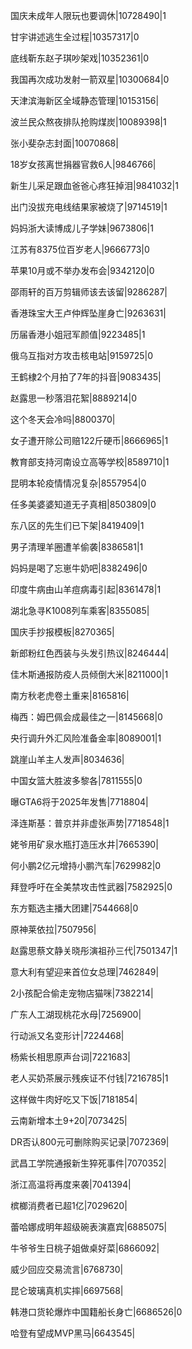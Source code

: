 国庆未成年人限玩也要调休|10728490|1

甘宇讲述逃生全过程|10357317|0

底线靳东赵子琪吵架戏|10352361|0

我国再次成功发射一箭双星|10300684|0

天津滨海新区全域静态管理|10153156|

波兰民众熬夜排队抢购煤炭|10089398|1

张小斐杂志封面|10070868|

18岁女孩离世捐器官救6人|9846766|

新生儿采足跟血爸爸心疼狂掉泪|9841032|1

出门没拔充电线结果家被烧了|9714519|1

妈妈浙大读博成儿子学妹|9673806|1

江苏有8375位百岁老人|9666773|0

苹果10月或不举办发布会|9342120|0

邵雨轩的百万剪辑师该去该留|9286287|

香港珠宝大王卢仲辉坠崖身亡|9263631|

历届香港小姐冠军颜值|9223485|1

俄乌互指对方攻击核电站|9159725|0

王鹤棣2个月拍了7年的抖音|9083435|

赵露思一秒落泪花絮|8889214|0

这个冬天会冷吗|8800370|

女子遭开除公司赔122斤硬币|8666965|1

教育部支持河南设立高等学校|8589710|1

昆明本轮疫情情况复杂|8557954|0

任多美婆婆知道无子真相|8503809|0

东八区的先生们已下架|8419409|1

男子清理羊圈遭羊偷袭|8386581|1

妈妈是喝了忘崽牛奶吧|8382496|0

印度牛病由山羊痘病毒引起|8361478|1

湖北急寻K1008列车乘客|8355085|

国庆手抄报模板|8270365|

新郎粉红色西装与头发引热议|8246444|

佳木斯通报防疫人员倾倒大米|8211000|1

南方秋老虎卷土重来|8165816|

梅西：姆巴佩会成最佳之一|8145668|0

央行调升外汇风险准备金率|8089001|1

跳崖山羊主人发声|8034636|

中国女篮大胜波多黎各|7811555|0

曝GTA6将于2025年发售|7718804|

泽连斯基：普京并非虚张声势|7718548|1

姥爷用矿泉水瓶打造压水井|7665390|

何小鹏2亿元增持小鹏汽车|7629982|0

拜登呼吁在全美禁攻击性武器|7582925|0

东方甄选主播大团建|7544668|0

原神莱依拉|7507956|

赵露思蔡文静关晓彤演祖孙三代|7501347|1

意大利有望迎来首位女总理|7462849|

2小孩配合偷走宠物店猫咪|7382214|

广东人工湖现桃花水母|7256900|

行动派又名变形计|7224468|

杨紫长相思原声台词|7221683|

老人买奶茶展示残疾证不付钱|7216785|1

这样做牛肉好吃又下饭|7181854|

云南新增本土9+20|7073425|

DR否认800元可删除购买记录|7072369|

武昌工学院通报新生猝死事件|7070352|

浙江高温将再度来袭|7041394|

槟榔消费者已超1亿|7029620|

蕾哈娜成明年超级碗表演嘉宾|6885075|

牛爷爷生日桃子姐做桌好菜|6866092|

威少回应交易流言|6768730|

昆仑玻璃真机实摔|6697568|

韩港口货轮爆炸中国籍船长身亡|6686526|0

哈登有望成MVP黑马|6643545|


